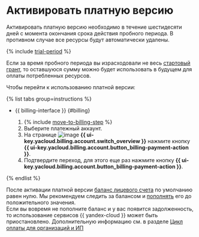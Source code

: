 # Активировать платную версию


Активировать платную версию необходимо в течение шестидесяти дней с момента окончания срока действия пробного периода. В противном случае все ресурсы будут автоматически удалены.

{% include [trial-period](../../_includes/trial-period.md) %}

Если за время пробного периода вы израсходовали не весь [стартовый грант](../concepts/bonus-account.md), то оставшуюся сумму можно будет использовать в будущем для оплаты потребленных ресурсов.

Чтобы перейти к использованию платной версии:

{% list tabs group=instructions %}

- {{ billing-interface }} {#billing}
  
  1. {% include [move-to-billing-step](../_includes/move-to-billing-step.md) %}
  1. Выберите платежный аккаунт.
  1. На странице ![image](../../_assets/console-icons/flag.svg) **{{ ui-key.yacloud.billing.account.switch_overview }}** нажмите кнопку **{{ ui-key.yacloud.billing.account.button_billing-payment-action }}**.
  1. Подтвердите переход, для этого еще раз нажмите кнопку **{{ ui-key.yacloud.billing.account.button_billing-payment-action }}**.

{% endlist %}


После активации платной версии [баланс лицевого счета](../concepts/personal-account.md#balance) по умолчанию равен нулю. Мы рекомендуем следить за балансом и [пополнять](../operations/pay-the-bill.md) его до положительного значения.
<br/>Если вы вовремя не пополните баланс и у вас появится задолженность, то использование сервисов {{ yandex-cloud }} может быть приостановлено. Дополнительную информацию см. в разделе [Цикл оплаты для организаций и ИП](../payment/billing-cycle-business.md)
